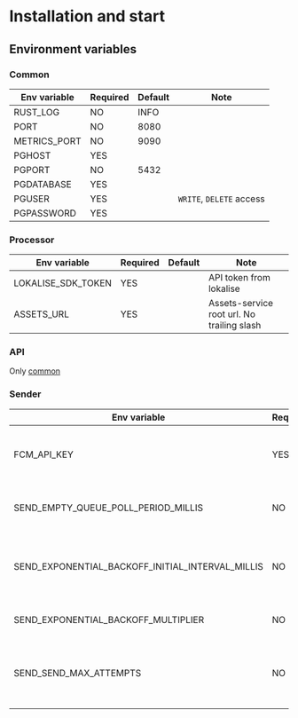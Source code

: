 # Installation and start

## Environment variables

### Common

| Env variable | Required | Default | Note                     |
| ------------ | -------- | ------- | ------------------------ |
| RUST_LOG     | NO       | INFO    |                          |
| PORT         | NO       | 8080    |                          |
| METRICS_PORT | NO       | 9090    |                          |
| PGHOST       | YES      |         |                          |
| PGPORT       | NO       | 5432    |                          |
| PGDATABASE   | YES      |         |                          |
| PGUSER       | YES      |         | `WRITE`, `DELETE` access |
| PGPASSWORD   | YES      |         |                          |

### Processor

| Env variable       | Required | Default | Note                                       |
| ------------------ | -------- | ------- | ------------------------------------------ |
| LOKALISE_SDK_TOKEN | YES      |         | API token from lokalise                    |
| ASSETS_URL         | YES      |         | Assets-service root url. No trailing slash |

### API

Only [common](###Common)

### Sender

| Env variable                                     | Required | Default | Note                                               |
| ------------------------------------------------ | -------- | ------- | -------------------------------------------------- |
| FCM_API_KEY                                      | YES      |         | A token from FCM for sending messages to apps      |
| SEND_EMPTY_QUEUE_POLL_PERIOD_MILLIS              | NO       | 5000    | Period of polling for new messages                 |
| SEND_EXPONENTIAL_BACKOFF_INITIAL_INTERVAL_MILLIS | NO       | 5000    | Message send exponential strategy initial interval |
| SEND_EXPONENTIAL_BACKOFF_MULTIPLIER              | NO       | 3.0     | Exponential strategy multiplier                    |
| SEND_SEND_MAX_ATTEMPTS                           | NO       | 5       | No more retries after reaching max attempts limit  |
